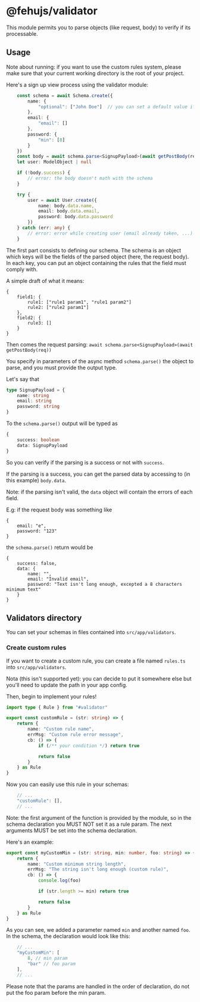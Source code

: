 # @fehujs/validator

This module permits you to parse objects (like request, body) to verify if its processable.

## Usage

Note about running: if you want to use the custom rules system, please make sure that your current working directory is the root of your project.

Here's a sign up view process using the validator module:

```ts
    const schema = await Schema.create({
        name: {
            "optional": ["John Doe"]  // you can set a default value if you want (if the field is empty, the default value will be set)
        },
        email: {
            "email": []
        },
        password: {
            "min": [8]
        }
    })
    const body = await schema.parse<SignupPayload>(await getPostBody(req))
    let user: ModelObject | null

    if (!body.success) {
        // error: the body doesn't math with the schema 
    }

    try {
        user = await User.create({
            name: body.data.name,
            email: body.data.email,
            password: body.data.password
        })
    } catch (err: any) {
        // error: error while creating user (email already taken, ...)
    }
```

The first part consists to defining our schema. The schema is an object which keys will be the fields of the parsed object (here, the request body). In each key, you can put an object containing the rules that the field must comply with.

A simple draft of what it means:
```
{
    field1: {
        rule1: ["rule1 param1", "rule1 param2"]
        rule2: ["rule2 param1"]
    },
    field2: {
        rule3: []
    }
}
```

Then comes the request parsing: `await schema.parse<SignupPayload>(await getPostBody(req))`

You specify in parameters of the async method `schema.parse()` the object to parse, and you must provide the output type.

Let's say that 
```ts
type SignupPayload = {
    name: string
    email: string
    password: string
}
```

To the `schema.parse()` output will be typed as

```ts
{
    success: boolean
    data: SignupPayload
}
```

So you can verify if the parsing is a success or not with `success`.

If the parsing is a success, you can get the parsed data by accessing to (in this example) `body.data`.

Note: if the parsing isn't valid, the `data` object will contain the errors of each field.

E.g: if the request body was something like 
```
{
    email: "e",
    password: "123"
}
```

the `schema.parse()` return would be

```
{
    success: false,
    data: {
        name: "",
        email: "Invalid email",
        password: "Text isn't long enough, excepted a 8 characters minimum text"
    }
}
```

## Validators directory

You can set your schemas in files contained into `src/app/validators`.

### Create custom rules

If you want to create a custom rule, you can create a file named `rules.ts` into `src/app/validators`.

Nota (this isn't supported yet): you can decide to put it somewhere else but you'll need to update the path in your app config.

Then, begin to implement your rules!

```ts
import type { Rule } from "#validator"

export const customRule = (str: string) => {
    return {
        name: "Custom rule name",
        errMsg: "Custom rule error message",
        cb: () => {
            if (/** your condition */) return true

            return false
        }
    } as Rule
}
```

Now you can easily use this rule in your schemas:

```ts
    // ...
    "customRule": [],
    // ...
```

Note: the first argument of the function is provided by the module, so in the schema declaration you MUST NOT set it as a rule param. The next arguments MUST be set into the schema declaration.

Here's an example:

```ts
export const myCustomMin = (str: string, min: number, foo: string) => {
    return {
        name: "Custom minimum string length",
        errMsg: "The string isn't long enough (custom rule)",
        cb: () => {
            console.log(foo)

            if (str.length >= min) return true

            return false
        }
    } as Rule
}
```

As you can see, we added a parameter named `min` and another named `foo`. In the schema, the declaration would look like this:
```ts
    // ...
    "myCustomMin": [
        8, // min param
        "bar" // foo param
    ],
    // ...
```

Please note that the params are handled in the order of declaration, do not put the foo param before the min param.
